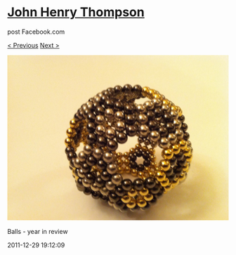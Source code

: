 # [John Henry Thompson](../README.md)
post Facebook.com

[< Previous](2011-12-29-5.md) [Next >](2011-12-29-7.md)

[![](../media/2011-12-29/Balls-year-in-review-5.jpg)](../README.md)

Balls - year in review

2011-12-29 19:12:09